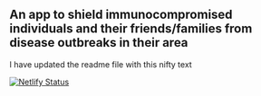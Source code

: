 ## An app to shield immunocompromised individuals and their friends/families from disease outbreaks in their area
I have updated the readme file with  this nifty text

[![Netlify Status](https://api.netlify.com/api/v1/badges/7998aab1-5ae4-489e-a68f-d02c12873f2a/deploy-status)](https://app.netlify.com/sites/outbreakfinder/deploys)